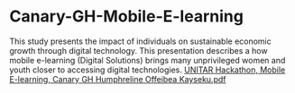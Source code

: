 # Canary-GH-Mobile-E-learning
This study presents the impact of individuals on sustainable economic growth through digital technology. This presentation describes a how mobile e-learning (Digital Solutions) brings many unprivileged women and youth closer to accessing digital technologies.
[UNITAR Hackathon, Mobile E-learning, Canary GH Humphreline Offeibea Kayseku.pdf](https://github.com/HumphrelineAmaKayseku/Canary-GH-Mobile-E-learning/files/14154346/UNITAR.Hackathon.Mobile.E-learning.Canary.GH.Humphreline.Offeibea.Kayseku.pdf)
